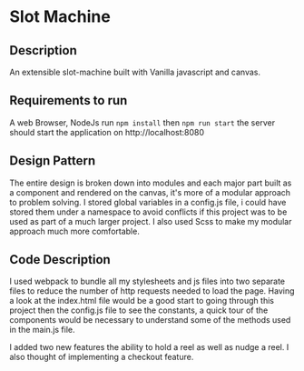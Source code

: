 # Slot Machine

## Description

An extensible slot-machine built with Vanilla javascript and canvas.

## Requirements to run

A web Browser, NodeJs
run `npm install`
then `npm run start` the server should start the application on http://localhost:8080

## Design Pattern

The entire design is broken down into modules and each major part built as a component and rendered on the canvas, it's more of a modular approach to problem solving.
I stored global variables in a config.js file, i could have stored them under a namespace to avoid conflicts if this project was to be used as part of a much larger project.
I also used Scss to make my modular approach much more comfortable.

## Code Description

I used webpack to bundle all my stylesheets and js files into two separate files to reduce the number of http requests needed to load the page.
Having a look at the index.html file would be a good start to going through this project then the config.js file to see the constants, a quick tour of the components would be necessary to understand some of the methods used in the main.js file.

I added two new features the ability to hold a reel as well as nudge a reel. I also thought of implementing a checkout feature.
